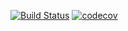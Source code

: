 [![Build Status](https://travis-ci.org/usnjeng/cs207test.svg?branch=master)](https://travis-ci.org/usnjeng/cs207test)
[![codecov](https://codecov.io/gh/usnjeng/cs207test/branch/master/graph/badge.svg)](https://codecov.io/gh/usnjeng/cs207test)
